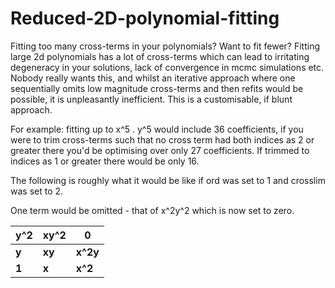 # Reduced-2D-polynomial-fitting
Fitting too many cross-terms in your polynomials? Want to fit fewer?
Fitting large 2d polynomials has a lot of cross-terms which can lead to irritating degeneracy in your solutions, lack of convergence in mcmc simulations etc. Nobody really wants this, and whilst an iterative approach where one sequentially omits low magnitude cross-terms and then refits would be possible, it is unpleasantly inefficient. This is a customisable, if blunt approach.

For example: fitting up to x^5 . y^5 would include 36 coefficients, if you were to trim cross-terms such that no cross term had both indices as 2 or greater there you'd be optimising over only 27 coefficients. If trimmed to indices as 1 or greater there would be only 16.


The following is roughly what it would be like if
ord was set to 1 and crosslim was set to 2.

One term would be omitted - that of x^2y^2 which is now set to zero.

|y^2   |xy^2   |0   |
|----|----|----|
|**y**|**xy**|**x^2y**|
|**1**|**x**|**x^2**|

